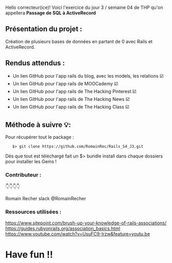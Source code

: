 Hello correcteur(ice)! Voici l'exercice du jour 3 / semaine 04 de THP qu'on appellera **Passage de SQL à ActiveRecord**  


## Présentation du projet :

Création de plusieurs bases de données en partant de 0 avec Rails et ActiveRecord.

## Rendus attendus :

   - Un lien GitHub pour l'app rails du blog, avec les models, les relations :ballot_box_with_check:
   - Un lien GitHub pour l'app rails de MOOCademy :ballot_box_with_check:
   - Un lien GitHub pour l'app rails de The Hacking Pinterest :ballot_box_with_check:
   - Un lien GitHub pour l'app rails de The Hacking News :ballot_box_with_check:
   - Un lien GitHub pour l'app rails de The Hacking Class :ballot_box_with_check:
   
## Méthode à suivre :bulb::

Pour récupérer tout le package :

```
   $> git clone https://github.com/RomainRec/Rails_S4_J3.git
```

Dès que tout est téléchargé fait un $> bundle install dans chaque dossiers pour installer les Gems !

### Contributeur : 
:point_down::point_down::point_down::point_down:

Romain Recher slack  @RomainRecher 

### Ressources utilisées : 
https://www.sitepoint.com/brush-up-your-knowledge-of-rails-associations/
https://guides.rubyonrails.org/association_basics.html
https://www.youtube.com/watch?v=UsuFC9-Irzw&feature=youtu.be


# Have fun !!
